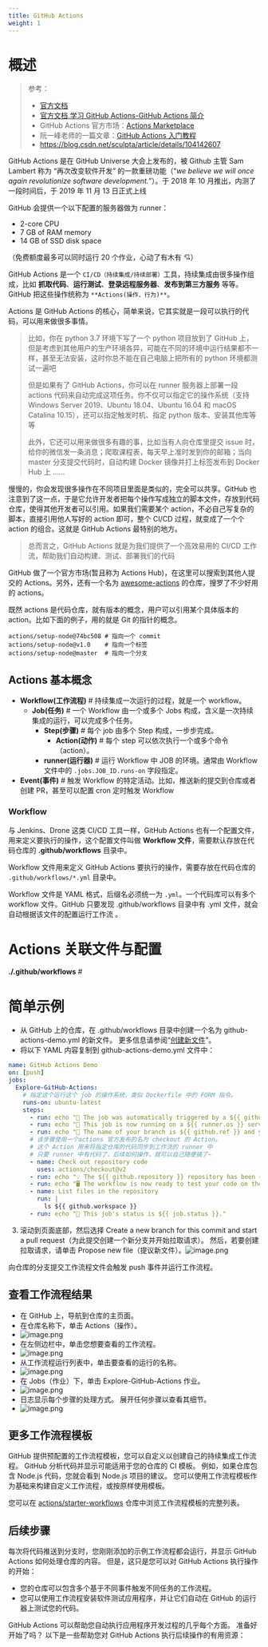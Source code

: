 ```yaml
---
title: GitHub Actions
weight: 1
---
```


# 概述

> 参考：
> 
> - [官方文档](https://docs.github.com/cn/actions)
> - [官方文档,学习 GitHub Actions-GitHub Actions 简介](https://docs.github.com/en/actions/learn-github-actions/introduction-to-github-actions)
> - GitHub Actions 官方市场：[Actions Marketplace](https://github.com/marketplace?type=actions)
> - 阮一峰老师的一篇文章：[GitHub Actions 入门教程](http://www.ruanyifeng.com/blog/2019/09/getting-started-with-github-actions.html)
> - <https://blog.csdn.net/sculpta/article/details/104142607>

GitHub Actions 是在 GitHub Universe 大会上发布的，被 Github 主管 Sam Lambert 称为 “再次改变软件开发” 的一款重磅功能（“_we believe we will once again revolutionize software development._”）。于 2018 年 10 月推出，内测了一段时间后，于 2019 年 11 月 13 日正式上线

GitHub 会提供一个以下配置的服务器做为 runner：

- 2-core CPU
- 7 GB of RAM memory
- 14 GB of SSD disk space

（免费额度最多可以同时运行 20 个作业，心动了有木有 💘）

GitHub Actions 是一个 `CI/CD（持续集成/持续部署）`工具，持续集成由很多操作组成，比如 **抓取代码**、**运行测试**、**登录远程服务器**、**发布到第三方服务** 等等。GitHub 把这些操作统称为 `**Actions(操作、行为)**`。

Actions 是 GitHub Actions 的核心，简单来说，它其实就是一段可以执行的代码，可以用来做很多事情。

> 比如，你在 python 3.7 环境下写了一个 python 项目放到了 GitHub 上，但是考虑到其他用户的生产环境各异，可能在不同的环境中运行结果都不一样，甚至无法安装，这时你总不能在自己电脑上把所有的 python 环境都测试一遍吧
> 
> 但是如果有了 GitHub Actions，你可以在 runner 服务器上部署一段 actions 代码来自动完成这项任务。你不仅可以指定它的操作系统（支持 Windows Server 2019、Ubuntu 18.04、Ubuntu 16.04 和 macOS Catalina 10.15），还可以指定触发时机、指定 python 版本、安装其他库等等
> 
> 此外，它还可以用来做很多有趣的事，比如当有人向仓库里提交 issue 时，给你的微信发一条消息；爬取课程表，每天早上准时发到你的邮箱；当向 master 分支提交代码时，自动构建 Docker 镜像并打上标签发布到 Docker Hub 上 ……

慢慢的，你会发现很多操作在不同项目里面是类似的，完全可以共享。GitHub 也注意到了这一点，于是它允许开发者把每个操作写成独立的脚本文件，存放到代码仓库，使得其他开发者可以引用。如果我们需要某个 action，不必自己写复杂的脚本，直接引用他人写好的 action 即可，整个 CI/CD 过程，就变成了一个个 action 的组合。这就是 GitHub Actions 最特别的地方。

> 总而言之，GitHub Actions 就是为我们提供了一个高效易用的 CI/CD 工作流，帮助我们自动构建、测试、部署我们的代码

GitHub 做了一个官方市场(暂且称为 Actions Hub)，在这里可以搜索到其他人提交的 Actions。另外，还有一个名为 [awesome-actions](https://github.com/shink/actions-bot) 的仓库，搜罗了不少好用的 actions。

既然 actions 是代码仓库，就有版本的概念，用户可以引用某个具体版本的 action。比如下面的例子，用的就是 Git 的指针的概念。

    actions/setup-node@74bc508 # 指向一个 commit
    actions/setup-node@v1.0    # 指向一个标签
    actions/setup-node@master  # 指向一个分支

## Actions 基本概念

- **Workflow(工作流程)** # 持续集成一次运行的过程，就是一个 workflow。
  - **Job(任务)** # 一个 Workflow 由一个或多个 Jobs 构成，含义是一次持续集成的运行，可以完成多个任务。
    - **Step(步骤)** # 每个 job 由多个 Step 构成，一步步完成。
      - **Action(动作)** # 每个 step 可以依次执行一个或多个命令（action）。
    - **runner(运行器)** # 运行 Workflow 中 JOB 的环境。通常由 Workflow 文件中的 `.jobs.JOB_ID.runs-on` 字段指定。
- **Event(事件)** # 触发 Workflow 的特定活动。比如，推送新的提交到仓库或者创建 PR，甚至可以配置 cron 定时触发 Workflow

### Workflow

与 Jenkins、Drone 这类 CI/CD 工具一样，GitHub Actions 也有一个配置文件，用来定义要执行的操作，这个配置文件叫做 **Workflow 文件**，需要默认存放在代码仓库的 **.github/workflows** 目录中。

Workflow 文件用来定义 GitHub Actions 要执行的操作，需要存放在代码仓库的 `.github/workflows/*.yml` 目录中。

Workflow 文件是 YAML 格式，后缀名必须统一为 `.yml`。一个代码库可以有多个 workflow 文件。GitHub 只要发现 .github/workflows 目录中有 .yml 文件，就会自动根据该文件的配置运行工作流 。

# Actions 关联文件与配置

**./.github/workflows** #

# 简单示例

- 从 GitHub 上的仓库，在 .github/workflows 目录中创建一个名为 github-actions-demo.yml 的新文件。 更多信息请参阅“[创建新文件](https://docs.github.com/cn/github/managing-files-in-a-repository/creating-new-files)”。
- 将以下 YAML 内容复制到 github-actions-demo.yml 文件中：

```yaml
name: GitHub Actions Demo
on: [push]
jobs:
  Explore-GitHub-Actions:
    # 指定这个运行这个 job 的操作系统，类似 Dockerfile 中的 FORM 指令。
    runs-on: ubuntu-latest
    steps:
      - run: echo "🎉 The job was automatically triggered by a ${{ github.event_name }} event."
      - run: echo "🐧 This job is now running on a ${{ runner.os }} server hosted by GitHub!"
      - run: echo "🔎 The name of your branch is ${{ github.ref }} and your repository is ${{ github.repository }}."
      # 该步骤使用一个actions 官方发布的名为 checkout 的 Action。
      # 这个 Action 用来将指定仓库的代码同步到工作流的 runner 中
      # 只要 runner 中有代码了，后续如何操作，就可以自己随便搞了~
      - name: Check out repository code
        uses: actions/checkout@v2
      - run: echo "💡 The ${{ github.repository }} repository has been cloned to the runner."
      - run: echo "🖥️ The workflow is now ready to test your code on the runner."
      - name: List files in the repository
        run: |
          ls ${{ github.workspace }}
      - run: echo "🍏 This job's status is ${{ job.status }}."
```

3. 滚动到页面底部，然后选择 Create a new branch for this commit and start a pull request（为此提交创建一个新分支并开始拉取请求）。 然后，若要创建拉取请求，请单击 Propose new file（提议新文件）。![image.png](https://notes-learning.oss-cn-beijing.aliyuncs.com/hd4aro/1627537717320-0a2fe106-9eda-4c6f-a81b-6a5837803589.png)

向仓库的分支提交工作流程文件会触发 push 事件并运行工作流程。

## 查看工作流程结果

- 在 GitHub 上，导航到仓库的主页面。
- 在仓库名称下，单击 Actions（操作）。
- ![image.png](https://notes-learning.oss-cn-beijing.aliyuncs.com/hd4aro/1627537717252-5a465a80-ace7-4a19-b689-c8a145ed90ee.png)
- 在左侧边栏中，单击您想要查看的工作流程。
- ![image.png](https://notes-learning.oss-cn-beijing.aliyuncs.com/hd4aro/1627537717301-b7808d18-7c4f-40cc-85d4-83ef97121511.png)
- 从工作流程运行列表中，单击要查看的运行的名称。
- ![image.png](https://notes-learning.oss-cn-beijing.aliyuncs.com/hd4aro/1627537717306-2e079ccf-8130-47fd-9642-f989e7b5fa74.png)
- 在 Jobs（作业）下，单击 Explore-GitHub-Actions 作业。
- ![image.png](https://notes-learning.oss-cn-beijing.aliyuncs.com/hd4aro/1627537717287-fecb853f-8ee7-4868-81e3-7c843f665bcd.png)
- 日志显示每个步骤的处理方式。 展开任何步骤以查看其细节。
- ![image.png](https://notes-learning.oss-cn-beijing.aliyuncs.com/hd4aro/1627537718475-e6315bfa-71e1-48e5-9514-16a822265b81.png)

## 更多工作流程模板

GitHub 提供预配置的工作流程模板，您可以自定义以创建自己的持续集成工作流程。 GitHub 分析代码并显示可能适用于您的仓库的 CI 模板。 例如，如果仓库包含 Node.js 代码，您就会看到 Node.js 项目的建议。 您可以使用工作流程模板作为基础来构建自定义工作流程，或按原样使用模板。

您可以在 [actions/starter-workflows](https://github.com/actions/starter-workflows) 仓库中浏览工作流程模板的完整列表。

## 后续步骤

每次将代码推送到分支时，您刚刚添加的示例工作流程都会运行，并显示 GitHub Actions 如何处理仓库的内容。 但是，这只是您可以对 GitHub Actions 执行操作的开始：

- 您的仓库可以包含多个基于不同事件触发不同任务的工作流程。
- 您可以使用工作流程安装软件测试应用程序，并让它们自动在 GitHub 的运行器上测试您的代码。

GitHub Actions 可以帮助您自动执行应用程序开发过程的几乎每个方面。 准备好开始了吗？ 以下是一些帮助您对 GitHub Actions 执行后续操作的有用资源：
